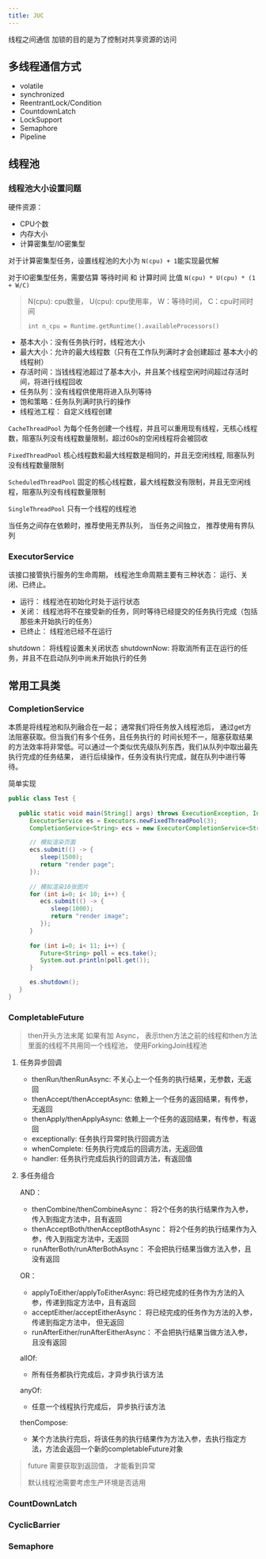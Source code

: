 ```yaml
---
title: JUC
---
```



线程之间通信 加锁的目的是为了控制对共享资源的访问

## 多线程通信方式

* volatile
* synchronized
* ReentrantLock/Condition
* CountdownLatch
* LockSupport
* Semaphore
* Pipeline

## 线程池


### 线程池大小设置问题

硬件资源：
* CPU个数
* 内存大小
* 计算密集型/IO密集型

对于计算密集型任务，设置线程池的大小为 `N(cpu) + 1`能实现最优解

对于IO密集型任务，需要估算 等待时间  和  计算时间 比值 `N(cpu) * U(cpu) * (1 + W/C)`

>N(cpu): cpu数量， U(cpu): cpu使用率， W：等待时间， C：cpu时间时间
> 
> `int n_cpu = Runtime.getRuntime().availableProcessors()`

* 基本大小：没有任务执行时，线程池大小
* 最大大小：允许的最大线程数（只有在工作队列满时才会创建超过 基本大小的 线程树）
* 存活时间：当钱线程池超过了基本大小，并且某个线程空闲时间超过存活时间，将进行线程回收
* 任务队列：没有线程供使用将进入队列等待
* 饱和策略：任务队列满时执行的操作
* 线程池工程： 自定义线程创建

`CacheThreadPool`
为每个任务创建一个线程，并且可以重用现有线程，无核心线程数，阻塞队列没有线程数量限制，超过60s的空闲线程将会被回收

`FixedThreadPool`
核心线程数和最大线程数是相同的，并且无空闲线程, 阻塞队列没有线程数量限制

`ScheduledThreadPool`
固定的核心线程数，最大线程数没有限制，并且无空闲线程，阻塞队列没有线程数量限制

`SingleThreadPool`
只有一个线程的线程池

当任务之间存在依赖时，推荐使用无界队列， 当任务之间独立， 推荐使用有界队列

### ExecutorService
该接口接管执行服务的生命周期， 线程池生命周期主要有三种状态： 运行、关闭、已终止。

* 运行： 线程池在初始化时处于运行状态
* 关闭： 线程池将不在接受新的任务，同时等待已经提交的任务执行完成（包括那些未开始执行的任务）
* 已终止： 线程池已经不在运行

shutdown： 将线程设置未关闭状态
shutdownNow: 将取消所有正在运行的任务，并且不在启动队列中尚未开始执行的任务

## 常用工具类

### CompletionService

本质是将线程池和队列融合在一起； 通常我们将任务放入线程池后， 通过get方法阻塞获取。但当我们有多个任务，且任务执行的 时间长短不一，阻塞获取结果的方法效率将非常低。可以通过一个类似优先级队列东西，我们从队列中取出最先执行完成的任务结果，
进行后续操作，任务没有执行完成，就在队列中进行等待。

简单实现

```java
public class Test {
    
   public static void main(String[] args) throws ExecutionException, InterruptedException {
      ExecutorService es = Executors.newFixedThreadPool(3);
      CompletionService<String> ecs = new ExecutorCompletionService<String>(es);

      // 模拟渲染页面
      ecs.submit(() -> {
         sleep(1500);
         return "render page";
      });
      
      // 模拟渲染10张图片
      for (int i=0; i< 10; i++) {
         ecs.submit(() -> {
            sleep(1000);
            return "render image";
         });
      }
      
      for (int i=0; i< 11; i++) {
         Future<String> poll = ecs.take();
         System.out.println(poll.get());
      }

      es.shutdown();
   }
}
```



### CompletableFuture

> then开头方法末尾 如果有加 Async， 表示then方法之前的线程和then方法里面的线程不共用同一个线程池， 使用ForkingJoin线程池

1. 任务异步回调
    * thenRun/thenRunAsync: 不关心上一个任务的执行结果，无参数，无返回
    * thenAccept/thenAcceptAsync: 依赖上一个任务的返回结果，有传参，无返回
    * thenApply/thenApplyAsync: 依赖上一个任务的返回结果，有传参，有返回
    * exceptionally: 任务执行异常时执行回调方法
    * whenComplete: 任务执行完成后的回调方法，无返回值
    * handler: 任务执行完成后执行的回调方法，有返回值

2. 多任务组合

   AND：
    * thenCombine/thenCombineAsync： 将2个任务的执行结果作为入参，传入到指定方法中，且有返回
    * thenAcceptBoth/thenAcceptBothAsync： 将2个任务的执行结果作为入参，传入到指定方法中，无返回
    * runAfterBoth/runAfterBothAsync： 不会把执行结果当做方法入参，且没有返回

   OR：
    * applyToEither/applyToEitherAsync: 将已经完成的任务作为方法的入参，传递到指定方法中，且有返回
    * acceptEither/acceptEitherAsync： 将已经完成的任务作为方法的入参，传递到指定方法中， 但无返回
    * runAfterEither/runAfterEitherAsync： 不会把执行结果当做方法入参，且没有返回

   allOf:
    * 所有任务都执行完成后，才异步执行该方法

   anyOf:
    * 任意一个线程执行完成后， 异步执行该方法

   thenCompose:
    * 某个方法执行完后，将该任务的执行结果作为方法入参，去执行指定方法，方法会返回一个新的completableFuture对象

> future 需要获取到返回值， 才能看到异常
>
> 默认线程池需要考虑生产环境是否适用


### CountDownLatch

### CyclicBarrier

### Semaphore

